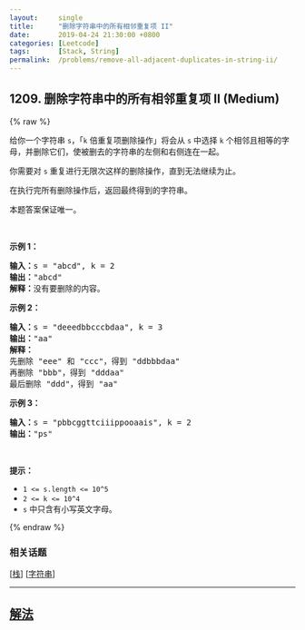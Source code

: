 ```yaml
---
layout:     single
title:      "删除字符串中的所有相邻重复项 II"
date:       2019-04-24 21:30:00 +0800
categories: [Leetcode]
tags:       [Stack, String]
permalink:  /problems/remove-all-adjacent-duplicates-in-string-ii/
---
```


## 1209. 删除字符串中的所有相邻重复项 II (Medium)

{% raw %}

<p>给你一个字符串&nbsp;<code>s</code>，「<code>k</code> 倍重复项删除操作」将会从 <code>s</code>&nbsp;中选择&nbsp;<code>k</code>&nbsp;个相邻且相等的字母，并删除它们，使被删去的字符串的左侧和右侧连在一起。</p>

<p>你需要对&nbsp;<code>s</code>&nbsp;重复进行无限次这样的删除操作，直到无法继续为止。</p>

<p>在执行完所有删除操作后，返回最终得到的字符串。</p>

<p>本题答案保证唯一。</p>

<p>&nbsp;</p>

<p><strong>示例 1：</strong></p>

<pre><strong>输入：</strong>s = &quot;abcd&quot;, k = 2
<strong>输出：</strong>&quot;abcd&quot;
<strong>解释：</strong>没有要删除的内容。</pre>

<p><strong>示例 2：</strong></p>

<pre><strong>输入：</strong>s = &quot;deeedbbcccbdaa&quot;, k = 3
<strong>输出：</strong>&quot;aa&quot;
<strong>解释： 
</strong>先删除 &quot;eee&quot; 和 &quot;ccc&quot;，得到 &quot;ddbbbdaa&quot;
再删除 &quot;bbb&quot;，得到 &quot;dddaa&quot;
最后删除 &quot;ddd&quot;，得到 &quot;aa&quot;</pre>

<p><strong>示例 3：</strong></p>

<pre><strong>输入：</strong>s = &quot;pbbcggttciiippooaais&quot;, k = 2
<strong>输出：</strong>&quot;ps&quot;
</pre>

<p>&nbsp;</p>

<p><strong>提示：</strong></p>

<ul>
	<li><code>1 &lt;= s.length &lt;= 10^5</code></li>
	<li><code>2 &lt;= k &lt;= 10^4</code></li>
	<li><code>s</code>&nbsp;中只含有小写英文字母。</li>
</ul>

{% endraw %}

### 相关话题
  [[栈](https://github.com/awesee/leetcode/tree/main/tag/stack/README.md)]
  [[字符串](https://github.com/awesee/leetcode/tree/main/tag/string/README.md)]

---

## [解法](https://github.com/awesee/leetcode/tree/main/problems/remove-all-adjacent-duplicates-in-string-ii)
